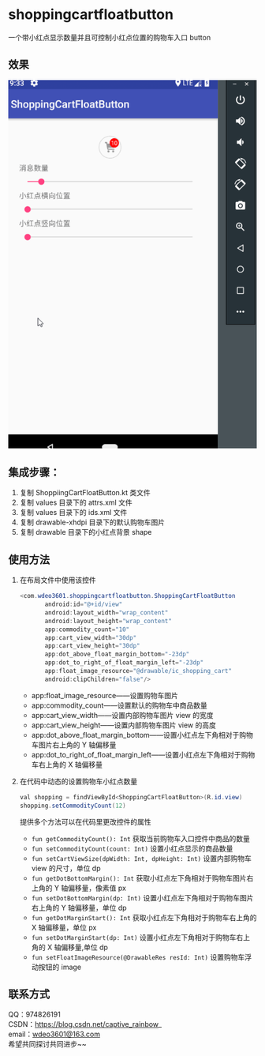 # shoppingcartfloatbutton  
一个带小红点显示数量并且可控制小红点位置的购物车入口 button  

## 效果  
![效果图](https://github.com/wdeo3601/shoppingcartfloatbutton/blob/master/%E6%95%88%E6%9E%9C%E5%9B%BE.gif)  

## 集成步骤：  
1. 复制 ShoppiingCartFloatButton.kt 类文件  
1. 复制 values 目录下的 attrs.xml 文件  
1. 复制 values 目录下的 ids.xml 文件  
1. 复制 drawable-xhdpi 目录下的默认购物车图片  
1. 复制 drawable 目录下的小红点背景 shape  

## 使用方法  

1. 在布局文件中使用该控件  

     ```java
    <com.wdeo3601.shoppingcartfloatbutton.ShoppingCartFloatButton
            android:id="@+id/view"
            android:layout_width="wrap_content"
            android:layout_height="wrap_content"
            app:commodity_count="10"
            app:cart_view_width="30dp"
            app:cart_view_height="30dp"
            app:dot_above_float_margin_bottom="-23dp"
            app:dot_to_right_of_float_margin_left="-23dp"
            app:float_image_resource="@drawable/ic_shopping_cart"
            android:clipChildren="false"/>
      ```  

      * app:float_image_resource——设置购物车图片  
      * app:commodity_count——设置默认的购物车中商品数量  
      * app:cart_view_width——设置内部购物车图片 view 的宽度  
      * app:cart_view_height——设置内部购物车图片 view 的高度  
      * app:dot_above_float_margin_bottom——设置小红点左下角相对于购物车图片右上角的 Y 轴偏移量  
      * app:dot_to_right_of_float_margin_left——设置小红点左下角相对于购物车右上角的 X 轴偏移量  

1. 在代码中动态的设置购物车小红点数量  

      ```java
      val shopping = findViewById<ShoppingCartFloatButton>(R.id.view)
      shopping.setCommodityCount(12)
      ```
      提供多个方法可以在代码里更改控件的属性  
      * `fun getCommodityCount(): Int` 获取当前购物车入口控件中商品的数量  
      * `fun setCommodityCount(count: Int)` 设置小红点显示的商品数量  
      * `fun setCartViewSize(dpWidth: Int, dpHeight: Int)` 设置内部购物车 view 的尺寸，单位 dp  
      * `fun getDotBottomMargin(): Int` 获取小红点左下角相对于购物车图片右上角的 Y 轴偏移量，像素值 px  
      * `fun setDotBottomMargin(dp: Int)` 设置小红点左下角相对于购物车图片右上角的 Y 轴偏移量，单位 dp  
      * `fun getDotMarginStart(): Int` 获取小红点左下角相对于购物车右上角的 X 轴偏移量，单位 px  
      * `fun setDotMarginStart(dp: Int)` 设置小红点左下角相对于购物车右上角的 X 轴偏移量,单位 dp  
      * `fun setFloatImageResource(@DrawableRes resId: Int)` 设置购物车浮动按钮的 image  
      
## 联系方式  

QQ：974826191  
CSDN：https://blog.csdn.net/captive_rainbow_  
email：wdeo3601@163.com  
希望共同探讨共同进步~~  
      

